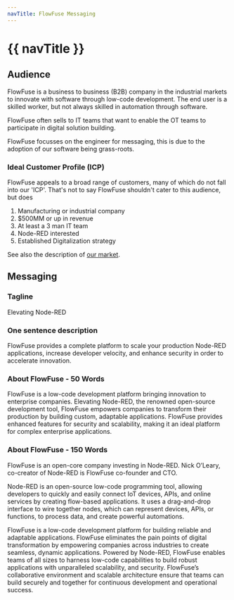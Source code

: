 ```yaml
---
navTitle: FlowFuse Messaging
---
```


# {{ navTitle }}


## Audience

FlowFuse is a business to business (B2B) company in the industrial markets to
innovate with software through low-code development. The end user is a skilled
worker, but not always skilled in automation through software.

FlowFuse often sells to IT teams that want to enable the OT teams to participate
in digital solution building.

FlowFuse focusses on the engineer for messaging, this is due to the adoption of
our software being grass-roots.

### Ideal Customer Profile (ICP)

FlowFuse appeals to a broad range of customers, many of which do not fall into
our 'ICP'. That's not to say FlowFuse shouldn't cater to this audience, but
does 

1. Manufacturing or industrial company
1. $500MM or up in revenue
1. At least a 3 man IT team
1. Node-RED interested
1. Established Digitalization strategy

See also the description of [our market](/handbook/company/strategy/#the-market).

## Messaging

### Tagline

Elevating Node-RED

### One sentence description

FlowFuse provides a complete platform to scale your production Node-RED applications, increase developer velocity, and enhance security in order to accelerate innovation.

### About FlowFuse - 50 Words

FlowFuse is a low-code development platform bringing innovation to enterprise companies. Elevating Node-RED, the renowned open-source development tool, FlowFuse empowers companies to transform their production by building custom, adaptable applications. FlowFuse provides enhanced features for security and scalability, making it an ideal platform for complex enterprise applications.

### About FlowFuse - 150 Words

FlowFuse is an open-core company investing in Node-RED. Nick O’Leary, co-creator of Node-RED is FlowFuse co-founder and CTO. 

Node-RED is an open-source low-code programming tool, allowing developers to quickly and easily connect IoT devices, APIs, and online services by creating flow-based applications. It uses a drag-and-drop interface to wire together nodes, which can represent devices, APIs, or functions, to process data, and create powerful automations. 

FlowFuse is a low-code development platform for building reliable and adaptable applications. FlowFuse eliminates the pain points of digital transformation by empowering companies across industries to create seamless, dynamic applications. Powered by Node-RED, FlowFuse enables teams of all sizes to harness low-code capabilities to build robust applications with unparalleled scalability, and security. FlowFuse’s collaborative environment and scalable architecture ensure that teams can build securely and together for continuous development and operational success.
